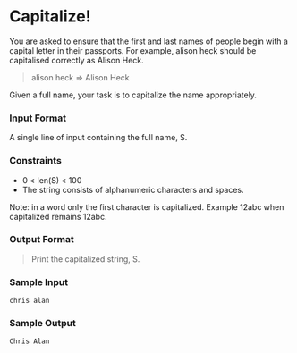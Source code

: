 # Capitalize!

You are asked to ensure that the first and last names of people begin with a capital letter in their passports. For example, alison heck should be capitalised correctly as Alison Heck.

> alison heck => Alison Heck

Given a full name, your task is to capitalize the name appropriately.

### Input Format

A single line of input containing the full name, S.

### Constraints
- 0 < len(S) < 100
- The string consists of alphanumeric characters and spaces.

Note: in a word only the first character is capitalized. Example 12abc when capitalized remains 12abc.

### Output Format
> Print the capitalized string, S.

### Sample Input
``` chris alan ```

### Sample Output
``` Chris Alan ```